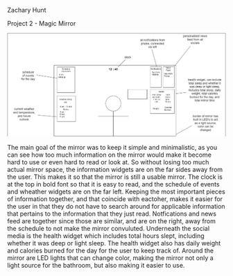 Zachary Hunt

Project 2 - Magic Mirror

![alt text](https://github.com/ZHUNT64/p2.Zachary.Hunt/blob/main/p2.zachary.hunt.png?raw=true)

The main goal of the mirror was to keep it simple and minimalistic, as you can see how too much information on the mirror would make it become hard to use or even hard to read or look at. So without losing too much actual mirror space, the information widgets are on the far sides away from the user. This makes it so that the mirror is still a usable mirror. The clock is at the top in bold font so that it is easy to read, and the schedule of events and wheather widgets are on the far left. Keeping the most important pieces of information together, and that coincide with eactoher, makes it easier for the user in that they do not have to search around for applicable information that pertains to the information that they just read. Notfications and news feed are together since those are similar, and are on the right, away from the schedule to not make the mirror convuluted. Underneath the social media is the health widget which includes total hours slept, including whether it was deep or light sleep. The health widget also has daily weight and calories burned for the day for the user to keep track of. Around the mirror are LED lights that can change color, making the mirror not only a light source for the bathroom, but also making it easier to use.
